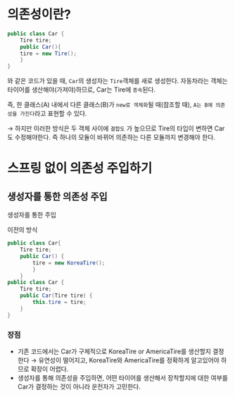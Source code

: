 
# 의존성이란?

```java
public class Car {
	Tire tire;
	public Car(){
	tire = new Tire();
	}
}
```

와 같은 코드가 있을 때, `Car`의 생성자는 `Tire`객체를 새로 생성한다. 자동차라는 객체는 타이어를 생산해야(가져야)하므로, Car는 Tire에 `종속`된다.

즉, 한 클래스(A) 내에서 다른 클래스(B)가 `new로 객체화`될 때(참조할 때), `A는 B에 의존성을 가진다`라고 표현할 수 있다.

→ 하지만 이러한 방식은 두 객체 사이에 `결합도` 가 높으므로 Tire의 타입이 변하면 Car도 수정해야한다. 즉 하나의 모듈이 바뀌어 의존하는 다른 모듈까지 변경해야 한다.

# 스프링 없이 의존성 주입하기

## 생성자를 통한 의존성 주입

생성자를 통한 주입

이전의 방식

```java
public class Car{
	Tire tire;
	public Car() {
		tire = new KoreaTire();
		}
	}
public class Car {
	Tire tire;
	public Car(Tire tire) {
		this.tire = tire;
	}
}
```

### 장점

- 기존 코드에서는 Car가 구체적으로 KoreaTire or AmericaTire를 생산할지 결정한다 → 유연성이 떨어지고, KoreaTire와 AmericaTire를 정확하게 알고있어야 하므로 확장이 어렵다.
- 생성자를 통해 의존성을 주입하면, 어떤 타이어를 생산해서 장착할지에 대한 여부를 Car가 결정하는 것이 아니라 운전자가 고민한다.